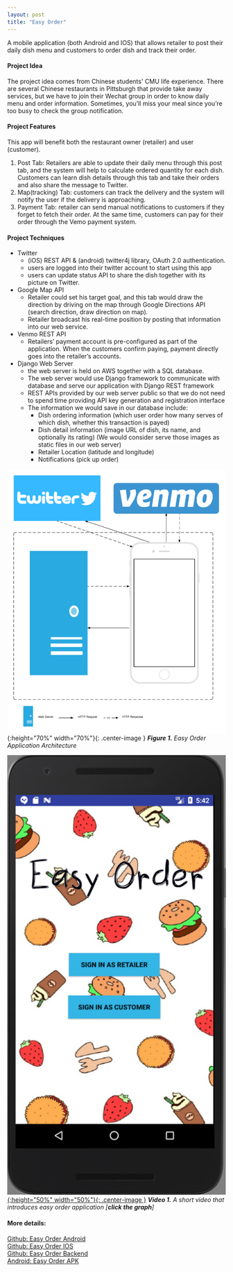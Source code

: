 ```yaml
---
layout: post
title: "Easy Order"
---
```


A mobile application (both Android and IOS) that allows retailer to post their daily dish menu and
customers to order dish and track their order.

#### Project Idea

The project idea comes from Chinese students' CMU life experience.
There are several Chinese restaurants in Pittsburgh that provide take away services, but we have to join their Wechat group in 
order to know daily menu and order information. 
Sometimes, you’ll miss your meal since you’re too busy to check the group notification.

#### Project Features

This app will benefit both the restaurant owner (retailer) and user (customer). 
1. Post Tab: Retailers are able to update their daily menu through this post tab, and the system will help to calculate 
ordered quantity for each dish. Customers can learn dish details through this tab and take their orders and also share the 
message to Twitter.
2. Map(tracking) Tab: customers can track the delivery and the system will notify the user if the delivery is approaching.
3. Payment Tab: retailer can send manual notifications to customers if they forget to fetch their order.
At the same time, customers can pay for their order through the Vemo payment system.

#### Project Techniques
- Twitter
    - (iOS) REST API &  (android) twitter4j library, OAuth 2.0 authentication.
    - users are logged into their twitter account to start using this app
    - users can update status API to share the dish together with its picture on Twitter.
- Google Map API
    - Retailer could set his target goal, and this tab would draw the direction by driving on the map through Google Directions API 
    (search direction, draw direction on map). 
    - Retailer broadcast his real-time position by posting that information into our web service.
- Venmo REST API
    - Retailers’ payment account is pre-configured as part of the application. When the customers confirm paying, payment directly goes into the retailer’s accounts.
- Django Web Server
    - the web server is held on AWS together with a SQL database.
    - The web server would use Django framework to communicate with database and serve our application with Django REST framework 
    - REST APIs provided by our web server public so that we do not need to spend time providing API key generation and registration interface
    - The information we would save in our database include:
        - Dish ordering information (which user order how many serves of which dish, whether this transaction is payed)
        - Dish detail information (image URL of dish, its name, and optionally its rating) (We would consider serve those images as static files in our web server)
        - Retailer Location (latitude and longitude)
        - Notifications (pick up order)


![Easy Order Architecture](/images/20170713/easyOrderArchitecture.png){:height="70%" width="70%"}{: .center-image }
***Figure 1.** Easy Order Application Architecture*

[![A short video to introduce easy order application](/images/20170713/easyOrderLogin.png){:height="50%" width="50%"}{: .center-image }](https://www.youtube.com/watch?v=2JiupeR6n-A)
***Video 1.** A short video that introduces easy order application [**click the graph**]*

#### More details:  
[Github: Easy Order Android](https://github.com/louis-xu-ustc/EasyOrder_Android)  
[Github: Easy Order IOS](https://github.com/louis-xu-ustc/EasyOrder_IOS)  
[Github: Easy Order Backend](https://github.com/louis-xu-ustc/EasyOrder_Backend)  
[Android: Easy Order APK](https://github.com/louis-xu-ustc/EasyOrder_Android/blob/master/EasyOrder_Android/app/build/outputs/apk/app-debug.apk)


